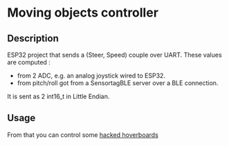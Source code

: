 # Moving objects controller
## Description
ESP32 project that sends a (Steer, Speed) couple over UART.
These values are computed :
 * from 2 ADC, e.g. an analog joystick wired to ESP32.
 * from pitch/roll got from a SensortagBLE server over a BLE connection.

It is sent as 2 int16_t in Little Endian.

## Usage
From that you can control some [hacked hoverboards](https://github.com/NiklasFauth/hoverboard-firmware-hack)